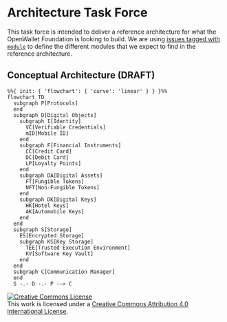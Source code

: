 # Architecture Task Force
This task force is intended to deliver a reference architecture for what the OpenWallet Foundation is looking to build. We are using [issues tagged with `module`](https://github.com/openwallet-foundation/architecture-task-force/issues?q=is%3Aissue+label%3Amodule) to define the different modules that we expect to find in the reference architecture.

## Conceptual Architecture (DRAFT)
```mermaid
%%{ init: { 'flowchart': { 'curve': 'linear' } } }%%
flowchart TD
  subgraph P[Protocols]
  end
  subgraph D[Digital Objects]
    subgraph I[Identity]
      VC[Verifiable Credentials]
      mID[Mobile ID]
    end
    subgraph F[Financial Instruments]
      CC[Credit Card]
      DC[Debit Card]
      LP[Loyalty Points]
    end
    subgraph DA[Digital Assets]
      FT[Fungible Tokens]
      NFT[Non-Fungible Tokens]
    end
    subgraph DK[Digital Keys]
      HK[Hotel Keys]
      AK[Automobile Keys]
    end
  end
  subgraph S[Storage]
    ES[Encrypted Storage]
    subgraph KS[Key Storage]
      TEE[Trusted Execution Environment]
      KV[Software Key Vault]
    end
  end
  subgraph C[Communication Manager]
  end
  S -.- D -.- P --> C
```

<a rel="license" href="http://creativecommons.org/licenses/by/4.0/"><img alt="Creative Commons License" style="border-width:0" src="https://i.creativecommons.org/l/by/4.0/80x15.png" /></a><br />This work is licensed under a <a rel="license" href="http://creativecommons.org/licenses/by/4.0/">Creative Commons Attribution 4.0 International License</a>.